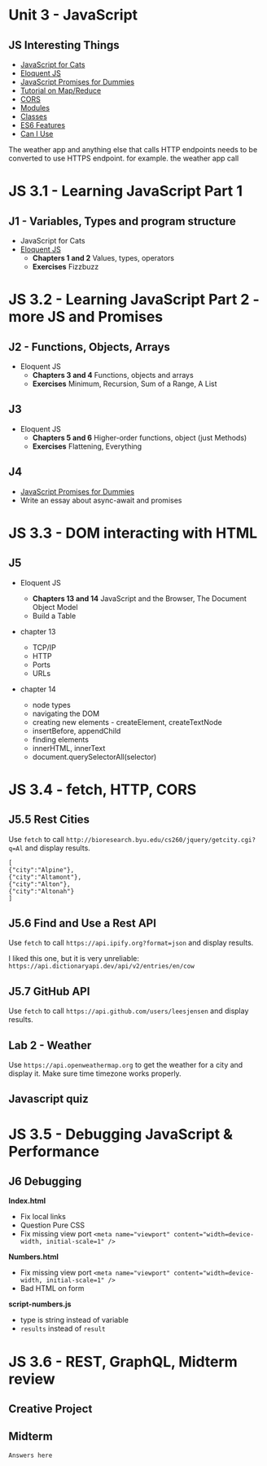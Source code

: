 # Unit 3 - JavaScript

## JS Interesting Things

- [JavaScript for Cats](http://jsforcats.com/)
- [Eloquent JS](http://eloquentjavascript.net/)
- [JavaScript Promises for Dummies](https://scotch.io/tutorials/javascript-promises-for-dummies)
- [Tutorial on Map/Reduce](https://www.olioapps.com/blog/map-reduce/)
- [CORS](https://developer.mozilla.org/en-US/docs/Web/HTTP/CORS)
- [Modules](https://www.freecodecamp.org/news/javascript-modules-a-beginner-s-guide-783f7d7a5fcc/)
- [Classes](https://developer.mozilla.org/en-US/docs/Web/JavaScript/Reference/Classes)
- [ES6 Features](http://es6-features.org/)
- [Can I Use](https://caniuse.com/)

The weather app and anything else that calls HTTP endpoints needs to be converted to use HTTPS endpoint.
for example. the weather app call

# JS 3.1 - Learning JavaScript Part 1

## J1 - Variables, Types and program structure

- JavaScript for Cats
- [Eloquent JS](http://eloquentjavascript.net/)
  - **Chapters 1 and 2** Values, types, operators
  - **Exercises** Fizzbuzz

# JS 3.2 - Learning JavaScript Part 2 - more JS and Promises

## J2 - Functions, Objects, Arrays

- Eloquent JS
  - **Chapters 3 and 4** Functions, objects and arrays
  - **Exercises** Minimum, Recursion, Sum of a Range, A List

## J3

- Eloquent JS
  - **Chapters 5 and 6** Higher-order functions, object (just Methods)
  - **Exercises** Flattening, Everything

## J4

- [JavaScript Promises for Dummies](https://scotch.io/tutorials/javascript-promises-for-dummies)
- Write an essay about async-await and promises

# JS 3.3 - DOM interacting with HTML

## J5

- Eloquent JS

  - **Chapters 13 and 14** JavaScript and the Browser, The Document Object Model
  - Build a Table

- chapter 13

  - TCP/IP
  - HTTP
  - Ports
  - URLs

- chapter 14
  - node types
  - navigating the DOM
  - creating new elements - createElement, createTextNode
  - insertBefore, appendChild
  - finding elements
  - innerHTML, innerText
  - document.querySelectorAll(selector)

# JS 3.4 - fetch, HTTP, CORS

## J5.5 Rest Cities

Use `fetch` to call `http://bioresearch.byu.edu/cs260/jquery/getcity.cgi?q=Al` and display results.

```
[
{"city":"Alpine"},
{"city":"Altamont"},
{"city":"Alton"},
{"city":"Altonah"}
]
```

## J5.6 Find and Use a Rest API

Use `fetch` to call `https://api.ipify.org?format=json` and display results.

I liked this one, but it is very unreliable: `https://api.dictionaryapi.dev/api/v2/entries/en/cow`

## J5.7 GitHub API

Use `fetch` to call `https://api.github.com/users/leesjensen` and display results.

## Lab 2 - Weather

Use `https://api.openweathermap.org` to get the weather for a city and display it.
Make sure time timezone works properly.

## Javascript quiz

# JS 3.5 - Debugging JavaScript & Performance

## J6 Debugging

**Index.html**

- Fix local links
- Question Pure CSS
- Fix missing view port `<meta name="viewport" content="width=device-width, initial-scale=1" />`

**Numbers.html**

- Fix missing view port `<meta name="viewport" content="width=device-width, initial-scale=1" />`
- Bad HTML on form

**script-numbers.js**

- type is string instead of variable
- `results` instead of `result`

# JS 3.6 - REST, GraphQL, Midterm review

## Creative Project

## Midterm

```
Answers here
```
